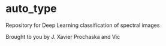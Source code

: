# auto_type

Repository for Deep Learning classification of spectral images

Brought to you by J. Xavier Prochaska and Vic
